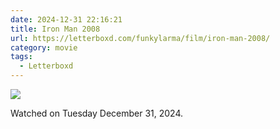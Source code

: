 ```yaml
---
date: 2024-12-31 22:16:21
title: Iron Man 2008
url: https://letterboxd.com/funkylarma/film/iron-man-2008/
category: movie
tags:
  - Letterboxd
---
```


![](https://a.ltrbxd.com/resized/film-poster/5/0/8/2/5/50825-iron-man-0-600-0-900-crop.jpg?v=f03c15122c)

Watched on Tuesday December 31, 2024.
